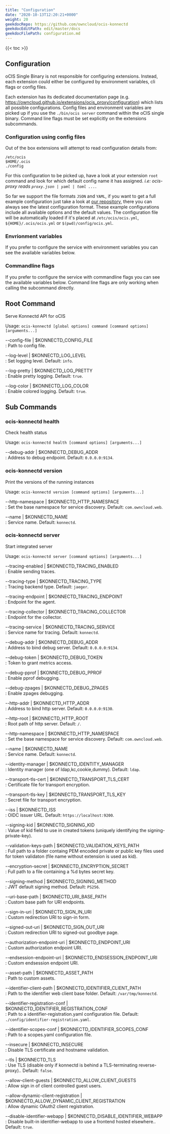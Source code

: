 ```yaml
---
title: "Configuration"
date: "2020-10-13T12:20:21+0000"
weight: 20
geekdocRepo: https://github.com/owncloud/ocis-konnectd
geekdocEditPath: edit/master/docs
geekdocFilePath: configuration.md
---
```


{{< toc >}}

## Configuration

oCIS Single Binary is not responsible for configuring extensions. Instead, each extension could either be configured by environment variables, cli flags or config files.

Each extension has its dedicated documentation page (e.g. https://owncloud.github.io/extensions/ocis_proxy/configuration) which lists all possible configurations. Config files and environment variables are picked up if you use the `./bin/ocis server` command within the oCIS single binary. Command line flags must be set explicitly on the extensions subcommands.

### Configuration using config files

Out of the box extensions will attempt to read configuration details from:

```console
/etc/ocis
$HOME/.ocis
./config
```

For this configuration to be picked up, have a look at your extension `root` command and look for which default config name it has assigned. *i.e: ocis-proxy reads `proxy.json | yaml | toml ...`*.

So far we support the file formats `JSON` and `YAML`, if you want to get a full example configuration just take a look at [our repository](https://github.com/owncloud/ocis/tree/master/config), there you can always see the latest configuration format. These example configurations include all available options and the default values. The configuration file will be automatically loaded if it's placed at `/etc/ocis/ocis.yml`, `${HOME}/.ocis/ocis.yml` or `$(pwd)/config/ocis.yml`.

### Envrionment variables

If you prefer to configure the service with environment variables you can see the available variables below.

### Commandline flags

If you prefer to configure the service with commandline flags you can see the available variables below. Command line flags are only working when calling the subcommand directly.

## Root Command

Serve Konnectd API for oCIS

Usage: `ocis-konnectd [global options] command [command options] [arguments...]`

--config-file | $KONNECTD_CONFIG_FILE  
: Path to config file.

--log-level | $KONNECTD_LOG_LEVEL  
: Set logging level. Default: `info`.

--log-pretty | $KONNECTD_LOG_PRETTY  
: Enable pretty logging. Default: `true`.

--log-color | $KONNECTD_LOG_COLOR  
: Enable colored logging. Default: `true`.

## Sub Commands

### ocis-konnectd health

Check health status

Usage: `ocis-konnectd health [command options] [arguments...]`

--debug-addr | $KONNECTD_DEBUG_ADDR  
: Address to debug endpoint. Default: `0.0.0.0:9134`.

### ocis-konnectd version

Print the versions of the running instances

Usage: `ocis-konnectd version [command options] [arguments...]`

--http-namespace | $KONNECTD_HTTP_NAMESPACE  
: Set the base namespace for service discovery. Default: `com.owncloud.web`.

--name | $KONNECTD_NAME  
: Service name. Default: `konnectd`.

### ocis-konnectd server

Start integrated server

Usage: `ocis-konnectd server [command options] [arguments...]`

--tracing-enabled | $KONNECTD_TRACING_ENABLED  
: Enable sending traces.

--tracing-type | $KONNECTD_TRACING_TYPE  
: Tracing backend type. Default: `jaeger`.

--tracing-endpoint | $KONNECTD_TRACING_ENDPOINT  
: Endpoint for the agent.

--tracing-collector | $KONNECTD_TRACING_COLLECTOR  
: Endpoint for the collector.

--tracing-service | $KONNECTD_TRACING_SERVICE  
: Service name for tracing. Default: `konnectd`.

--debug-addr | $KONNECTD_DEBUG_ADDR  
: Address to bind debug server. Default: `0.0.0.0:9134`.

--debug-token | $KONNECTD_DEBUG_TOKEN  
: Token to grant metrics access.

--debug-pprof | $KONNECTD_DEBUG_PPROF  
: Enable pprof debugging.

--debug-zpages | $KONNECTD_DEBUG_ZPAGES  
: Enable zpages debugging.

--http-addr | $KONNECTD_HTTP_ADDR  
: Address to bind http server. Default: `0.0.0.0:9130`.

--http-root | $KONNECTD_HTTP_ROOT  
: Root path of http server. Default: `/`.

--http-namespace | $KONNECTD_HTTP_NAMESPACE  
: Set the base namespace for service discovery. Default: `com.owncloud.web`.

--name | $KONNECTD_NAME  
: Service name. Default: `konnectd`.

--identity-manager | $KONNECTD_IDENTITY_MANAGER  
: Identity manager (one of ldap,kc,cookie,dummy). Default: `ldap`.

--transport-tls-cert | $KONNECTD_TRANSPORT_TLS_CERT  
: Certificate file for transport encryption.

--transport-tls-key | $KONNECTD_TRANSPORT_TLS_KEY  
: Secret file for transport encryption.

--iss | $KONNECTD_ISS  
: OIDC issuer URL. Default: `https://localhost:9200`.

--signing-kid | $KONNECTD_SIGNING_KID  
: Value of kid field to use in created tokens (uniquely identifying the signing-private-key).

--validation-keys-path | $KONNECTD_VALIDATION_KEYS_PATH  
: Full path to a folder containg PEM encoded private or public key files used for token validaton (file name without extension is used as kid).

--encryption-secret | $KONNECTD_ENCRYPTION_SECRET  
: Full path to a file containing a %d bytes secret key.

--signing-method | $KONNECTD_SIGNING_METHOD  
: JWT default signing method. Default: `PS256`.

--uri-base-path | $KONNECTD_URI_BASE_PATH  
: Custom base path for URI endpoints.

--sign-in-uri | $KONNECTD_SIGN_IN_URI  
: Custom redirection URI to sign-in form.

--signed-out-uri | $KONNECTD_SIGN_OUT_URI  
: Custom redirection URI to signed-out goodbye page.

--authorization-endpoint-uri | $KONNECTD_ENDPOINT_URI  
: Custom authorization endpoint URI.

--endsession-endpoint-uri | $KONNECTD_ENDSESSION_ENDPOINT_URI  
: Custom endsession endpoint URI.

--asset-path | $KONNECTD_ASSET_PATH  
: Path to custom assets.

--identifier-client-path | $KONNECTD_IDENTIFIER_CLIENT_PATH  
: Path to the identifier web client base folder. Default: `/var/tmp/konnectd`.

--identifier-registration-conf | $KONNECTD_IDENTIFIER_REGISTRATION_CONF  
: Path to a identifier-registration.yaml configuration file. Default: `./config/identifier-registration.yaml`.

--identifier-scopes-conf | $KONNECTD_IDENTIFIER_SCOPES_CONF  
: Path to a scopes.yaml configuration file.

--insecure | $KONNECTD_INSECURE  
: Disable TLS certificate and hostname validation.

--tls | $KONNECTD_TLS  
: Use TLS (disable only if konnectd is behind a TLS-terminating reverse-proxy).. Default: `false`.

--allow-client-guests | $KONNECTD_ALLOW_CLIENT_GUESTS  
: Allow sign in of client controlled guest users.

--allow-dynamic-client-registration | $KONNECTD_ALLOW_DYNAMIC_CLIENT_REGISTRATION  
: Allow dynamic OAuth2 client registration.

--disable-identifier-webapp | $KONNECTD_DISABLE_IDENTIFIER_WEBAPP  
: Disable built-in identifier-webapp to use a frontend hosted elsewhere.. Default: `true`.

